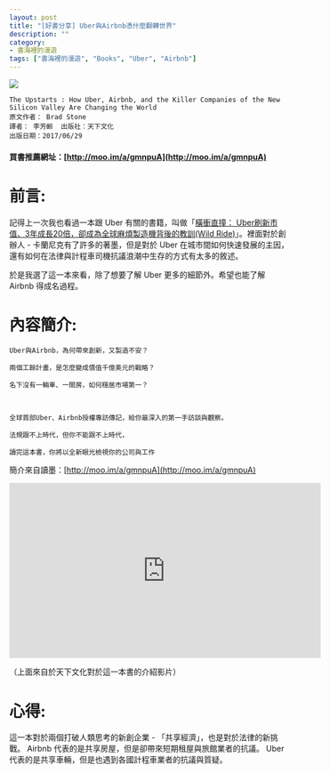 ```yaml
---
layout: post
title: "[好書分享] Uber與Airbnb憑什麼翻轉世界"
description: ""
category: 
- 書海裡的漫遊
tags: ["書海裡的漫遊", "Books", "Uber", "Airbnb"]
---
```




<div><a href="http://moo.im/a/gmnpuA" title="Uber與Airbnb憑什麼翻轉世界"><img src="https://cdn.readmoo.com/cover/po/kvtvufm_210x315.jpg?v=0"></a></div>


```
The Upstarts : How Uber, Airbnb, and the Killer Companies of the New Silicon Valley Are Changing the World
原文作者： Brad Stone  
譯者： 李芳齡  出版社：天下文化 
出版日期：2017/06/29 
```

#### 買書推薦網址：[http://moo.im/a/gmnpuA](http://moo.im/a/gmnpuA)

# 前言:

記得上一次我也看過一本跟 Uber 有關的書籍，叫做「[橫衝直撞： Uber刷新市值、3年成長20倍，卻成為全球麻煩製造機背後的教訓(Wild Ride)](http://www.evanlin.com/reading-wild-ride/)」。裡面對於創辦人 - 卡蘭尼克有了許多的著墨，但是對於 Uber 在城市間如何快速發展的主因，還有如何在法律與計程車司機抗議浪潮中生存的方式有太多的敘述。

於是我選了這一本來看，除了想要了解 Uber 更多的細節外。希望也能了解 Airbnb 得成名過程。

# 內容簡介:

```
Uber與Airbnb，為何帶來創新，又製造不安？

兩個工餘計畫，是怎麼變成價值千億美元的戰略？

名下沒有一輛車、一間房，如何穩居市場第一？

 

全球首部Uber、Airbnb授權專訪傳記，給你最深入的第一手訪談與觀察。

法規跟不上時代，但你不能跟不上時代，

讀完這本書，你將以全新眼光檢視你的公司與工作
```

簡介來自讀墨：[http://moo.im/a/gmnpuA](http://moo.im/a/gmnpuA)

<iframe width="560" height="315" src="https://www.youtube.com/embed/I8j0SonUYEQ" frameborder="0" allow="accelerometer; autoplay; encrypted-media; gyroscope; picture-in-picture" allowfullscreen></iframe>

（上面來自於天下文化對於這一本書的介紹影片）

 

# 心得:

這一本對於兩個打破人類思考的新創企業 - 「共享經濟」，也是對於法律的新挑戰。 Airbnb 代表的是共享房屋，但是卻帶來短期租屋與旅館業者的抗議。 Uber 代表的是共享車輛，但是也遇到各國計程車業者的抗議與質疑。